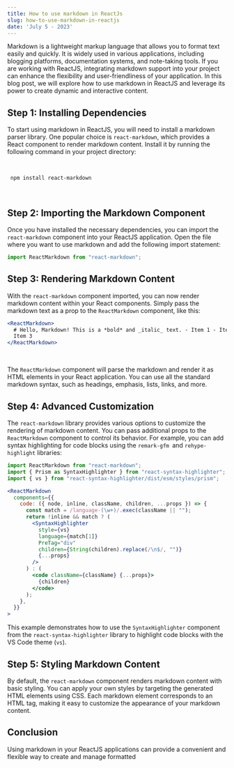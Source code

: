 ```yaml
---
title: How to use markdown in ReactJs
slug: how-to-use-markdown-in-reactjs
date: 'July 5 - 2023'
---
```



Markdown is a lightweight markup language that allows you to format text easily and quickly. It is widely used in various applications, including blogging platforms, documentation systems, and note-taking tools. If you are working with ReactJS, integrating markdown support into your project can enhance the flexibility and user-friendliness of your application. In this blog post, we will explore how to use markdown in ReactJS and leverage its power to create dynamic and interactive content.

## Step 1: Installing Dependencies

To start using markdown in ReactJS, you will need to install a markdown parser library. One popular choice is `react-markdown`, which provides a React component to render markdown content. Install it by running the following command in your project directory:

<br>

```
 npm install react-markdown
```

<br>

## Step 2: Importing the Markdown Component

Once you have installed the necessary dependencies, you can import the `react-markdown` component into your ReactJS application. Open the file where you want to use markdown and add the following import statement:

```jsx
import ReactMarkdown from "react-markdown";
```

## Step 3: Rendering Markdown Content

With the `react-markdown` component imported, you can now render markdown content within your React components. Simply pass the markdown text as a prop to the `ReactMarkdown` component, like this:

```jsx
<ReactMarkdown>
  # Hello, Markdown! This is a *bold* and _italic_ text. - Item 1 - Item 2 -
  Item 3
</ReactMarkdown>
```

<br>

The `ReactMarkdown` component will parse the markdown and render it as HTML elements in your React application. You can use all the standard markdown syntax, such as headings, emphasis, lists, links, and more.

## Step 4: Advanced Customization

The `react-markdown` library provides various options to customize the rendering of markdown content. You can pass additional props to the `ReactMarkdown` component to control its behavior. For example, you can add syntax highlighting for code blocks using the `remark-gfm `and `rehype-highlight` libraries:

```jsx
import ReactMarkdown from "react-markdown";
import { Prism as SyntaxHighlighter } from "react-syntax-highlighter";
import { vs } from "react-syntax-highlighter/dist/esm/styles/prism";

<ReactMarkdown
  components={{
    code: ({ node, inline, className, children, ...props }) => {
      const match = /language-(\w+)/.exec(className || "");
      return !inline && match ? (
        <SyntaxHighlighter
          style={vs}
          language={match[1]}
          PreTag="div"
          children={String(children).replace(/\n$/, "")}
          {...props}
        />
      ) : (
        <code className={className} {...props}>
          {children}
        </code>
      );
    },
  }}
>
```

This example demonstrates how to use the `SyntaxHighlighter` component from the `react-syntax-highlighter` library to highlight code blocks with the VS Code theme (`vs`).
<br>

## Step 5: Styling Markdown Content

By default, the `react-markdown` component renders markdown content with basic styling. You can apply your own styles by targeting the generated HTML elements using CSS. Each markdown element corresponds to an HTML tag, making it easy to customize the appearance of your markdown content.
<br>

## Conclusion

Using markdown in your ReactJS applications can provide a convenient and flexible way to create and manage formatted